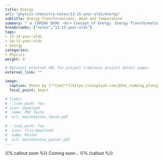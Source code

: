 ```yaml
---
title: Energy
url: "physics-chemistry-notes/13-15-year-olds/energy"
subtitle: Energy Transformations, Heat and Temperature
summary: "`🔜 COMING SOON` <br> Concept of Energy. Energy Transformations. Heat and Temperature."
breadcrumbs: ["notes","13-15-year-olds"]
tags:
- 13-14-year-olds
- 14-15-year-olds
- energy
categories:
- Physics
weight: 9

# Optional external URL for project (replaces project detail page).
external_link: ""

image:
  caption: Photo by [**timJ**](https://unsplash.com/@the_roaming_platypus) on [Unsplash](https://unsplash.com)
  focal_point: Smart

# links:
# - icon_pack: fas
# icon: download
#  name: PDF Texto
#  url: movimientos_texto.pdf
  
# - icon_pack: fas
#  icon: file-download
#  name: Póster
#  url: movimientos_poster.pdf  
---
```


{{% callout soon %}}
Coming soon...
{{% /callout %}}
